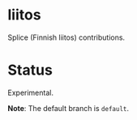 # liitos

Splice (Finnish liitos) contributions.


# Status

Experimental.

**Note**: The default branch is `default`. 
